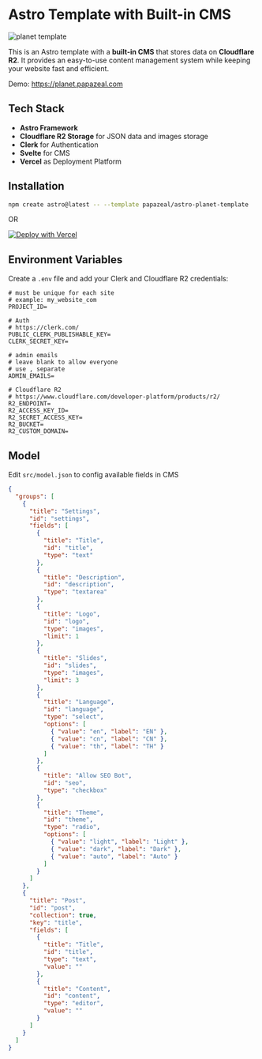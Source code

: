 # Astro Template with Built-in CMS

![planet template](https://bucket.papazeal.com/planet-template.jpg "Planet Template")

This is an Astro template with a **built-in CMS** that stores data on **Cloudflare R2**. It provides an easy-to-use content management system while keeping your website fast and efficient.

Demo: https://planet.papazeal.com

## Tech Stack

- **Astro Framework**
- **Cloudflare R2 Storage** for JSON data and images storage
- **Clerk** for Authentication
- **Svelte** for CMS
- **Vercel** as Deployment Platform

## Installation

```sh
npm create astro@latest -- --template papazeal/astro-planet-template
```

OR

[![Deploy with Vercel](https://vercel.com/button)](https://vercel.com/new/clone?repository-url=https%3A%2F%2Fgithub.com%2Fpapazeal%2Fastro-planet-template&env=PROJECT_ID,PUBLIC_CLERK_PUBLISHABLE_KEY,CLERK_SECRET_KEY,ADMIN_EMAILS,R2_ENDPOINT,R2_ACCESS_KEY_ID,R2_SECRET_ACCESS_KEY,R2_BUCKET,R2_CUSTOM_DOMAIN&demo-title=Planet%20Template&demo-description=An%20Astro%20Template%20with%20Buit-in%20CMS&demo-url=https%3A%2F%2Fplanet.papazeal.com%2F&demo-image=https%3A%2F%2Fbucket.papazeal.com%2Fplanet-template.jpg)

## Environment Variables

Create a `.env` file and add your Clerk and Cloudflare R2 credentials:

```env
# must be unique for each site
# example: my_website_com
PROJECT_ID=

# Auth
# https://clerk.com/
PUBLIC_CLERK_PUBLISHABLE_KEY=
CLERK_SECRET_KEY=

# admin emails
# leave blank to allow everyone
# use , separate
ADMIN_EMAILS=

# Cloudflare R2
# https://www.cloudflare.com/developer-platform/products/r2/
R2_ENDPOINT=
R2_ACCESS_KEY_ID=
R2_SECRET_ACCESS_KEY=
R2_BUCKET=
R2_CUSTOM_DOMAIN=
```

## Model

Edit `src/model.json` to config available fields in CMS

```json
{
  "groups": [
    {
      "title": "Settings",
      "id": "settings",
      "fields": [
        {
          "title": "Title",
          "id": "title",
          "type": "text"
        },
        {
          "title": "Description",
          "id": "description",
          "type": "textarea"
        },
        {
          "title": "Logo",
          "id": "logo",
          "type": "images",
          "limit": 1
        },
        {
          "title": "Slides",
          "id": "slides",
          "type": "images",
          "limit": 3
        },
        {
          "title": "Language",
          "id": "language",
          "type": "select",
          "options": [
            { "value": "en", "label": "EN" },
            { "value": "cn", "label": "CN" },
            { "value": "th", "label": "TH" }
          ]
        },
        {
          "title": "Allow SEO Bot",
          "id": "seo",
          "type": "checkbox"
        },
        {
          "title": "Theme",
          "id": "theme",
          "type": "radio",
          "options": [
            { "value": "light", "label": "Light" },
            { "value": "dark", "label": "Dark" },
            { "value": "auto", "label": "Auto" }
          ]
        }
      ]
    },
    {
      "title": "Post",
      "id": "post",
      "collection": true,
      "key": "title",
      "fields": [
        {
          "title": "Title",
          "id": "title",
          "type": "text",
          "value": ""
        },
        {
          "title": "Content",
          "id": "content",
          "type": "editor",
          "value": ""
        }
      ]
    }
  ]
}
```
